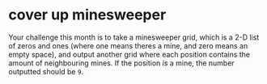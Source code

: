 # cover up minesweeper

Your challenge this month is to take a minesweeper grid, which is a 2-D list of zeros and ones (where one means theres a mine, and zero means an empty space), and output another grid where each position contains the amount of neighbouring mines. If the position *is* a mine, the number outputted should be `9`.
